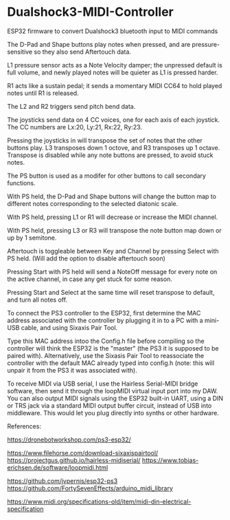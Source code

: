 # Dualshock3-MIDI-Controller
ESP32 firmware to convert Dualshock3 bluetooth input to MIDI commands



  The D-Pad and Shape buttons play notes when pressed, and are pressure-sensitive so they also send Aftertouch data.

  L1 pressure sensor acts as a Note Velocity damper; the unpressed default is full volume, and newly played notes will be quieter as L1 is pressed harder.

  R1 acts like a sustain pedal; it sends a momentary MIDI CC64 to hold played notes until R1 is released.

  The L2 and R2 triggers send pitch bend data.

  The joysticks send data on 4 CC voices, one for each axis of each joystick. The CC numbers are Lx:20, Ly:21, Rx:22, Ry:23.

  Pressing the joysticks in will transpose the set of notes that the other buttons play. L3 transposes down 1 octove, and R3 transposes up 1 octave. Transpose is disabled while any note buttons are pressed, to avoid stuck notes.
 
 
  The PS button is used as a modifer for other buttons to call secondary functions.

  With PS held, the D-Pad and Shape buttons will change the button map to different notes corresponding to the selected diatonic scale.

  With PS held, pressing L1 or R1 will decrease or increase the MIDI channel.

  With PS held, pressing L3 or R3 will transpose the note button map down or up by 1 semitone.


  Aftertouch is toggleable between Key and Channel by pressing Select with PS held. (Will add the option to disable aftertouch soon)

  Pressing Start with PS held will send a NoteOff message for every note on the active channel, in case any get stuck for some reason.

  Pressing Start and Select at the same time will reset transpose to default, and turn all notes off.



To connect the PS3 controller to the ESP32, first determine the MAC address associated with the controller by plugging it in to a PC with a mini-USB cable, and using Sixaxis Pair Tool. 

Type this MAC address intoo the Config.h file before compiling so the controller will think the ESP32 is the "master" (the PS3 it is supposed to be paired with). 
Alternatively, use the Sixasis Pair Tool to reassociate the controller with the default MAC already typed into config.h (note: this will unpair it from the PS3 it was associated with).

To receive MIDI via USB serial, I use the Hairless Serial-MIDI bridge software, then send it through the loopMIDI virtual input port into my DAW.
You can also output MIDI signals using the ESP32 built-in UART, using a DIN or TRS jack via a standard MIDI output buffer circuit, instead of USB into middleware. This would let you plug directly into synths or other hardware. 



References:

  https://dronebotworkshop.com/ps3-esp32/

  https://www.filehorse.com/download-sixaxispairtool/
   https://projectgus.github.io/hairless-midiserial/
  https://www.tobias-erichsen.de/software/loopmidi.html

  https://github.com/jvpernis/esp32-ps3
  https://github.com/FortySevenEffects/arduino_midi_library

  https://www.midi.org/specifications-old/item/midi-din-electrical-specification
